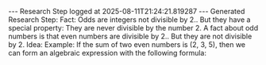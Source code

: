 
--- Research Step logged at 2025-08-11T21:24:21.819287 ---
Generated Research Step:
Fact: Odds are integers not divisible by 2.. But they have a special property: They are never divisible by the number 2. A fact about odd numbers is that even numbers are divisible by 2.. But they are not divisible by 2.
Idea: Example: If the sum of two even numbers is (2, 3, 5), then we can form an algebraic expression with the following formula:
